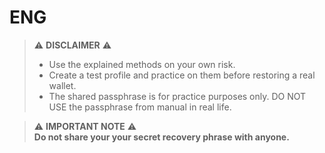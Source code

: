# ENG
>⚠️ **DISCLAIMER** ⚠️
>- Use the explained methods on your own risk.
>- Create a test profile and practice on them before restoring a real wallet.
>- The shared passphrase is for practice purposes only. DO NOT USE the passphrase from manual in real life.

> ⚠️ **IMPORTANT NOTE** ⚠️<br> **Do not share your your secret recovery phrase with anyone.**

